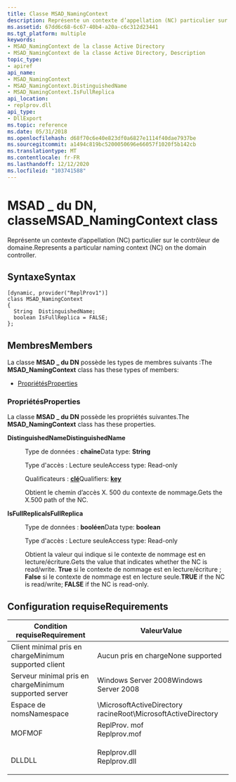 ```yaml
---
title: Classe MSAD_NamingContext
description: Représente un contexte d’appellation (NC) particulier sur le contrôleur de domaine.
ms.assetid: 67dd6c68-6c67-40b4-a20a-c6c312d23441
ms.tgt_platform: multiple
keywords:
- MSAD_NamingContext de la classe Active Directory
- MSAD_NamingContext de la classe Active Directory, Description
topic_type:
- apiref
api_name:
- MSAD_NamingContext
- MSAD_NamingContext.DistinguishedName
- MSAD_NamingContext.IsFullReplica
api_location:
- replprov.dll
api_type:
- DllExport
ms.topic: reference
ms.date: 05/31/2018
ms.openlocfilehash: d68f70c6e40e823df0a6827e1114f40dae7937be
ms.sourcegitcommit: a1494c819bc5200050696e66057f1020f5b142cb
ms.translationtype: MT
ms.contentlocale: fr-FR
ms.lasthandoff: 12/12/2020
ms.locfileid: "103741588"
---
```

# <a name="msad_namingcontext-class"></a><span data-ttu-id="be8b2-105">MSAD \_ du DN, classe</span><span class="sxs-lookup"><span data-stu-id="be8b2-105">MSAD\_NamingContext class</span></span>

<span data-ttu-id="be8b2-106">Représente un contexte d’appellation (NC) particulier sur le contrôleur de domaine.</span><span class="sxs-lookup"><span data-stu-id="be8b2-106">Represents a particular naming context (NC) on the domain controller.</span></span>

## <a name="syntax"></a><span data-ttu-id="be8b2-107">Syntaxe</span><span class="sxs-lookup"><span data-stu-id="be8b2-107">Syntax</span></span>

``` syntax
[dynamic, provider("ReplProv1")]
class MSAD_NamingContext
{
  String  DistinguishedName;
  boolean IsFullReplica = FALSE;
};
```

## <a name="members"></a><span data-ttu-id="be8b2-108">Membres</span><span class="sxs-lookup"><span data-stu-id="be8b2-108">Members</span></span>

<span data-ttu-id="be8b2-109">La classe **MSAD \_ du DN** possède les types de membres suivants :</span><span class="sxs-lookup"><span data-stu-id="be8b2-109">The **MSAD\_NamingContext** class has these types of members:</span></span>

-   [<span data-ttu-id="be8b2-110">Propriétés</span><span class="sxs-lookup"><span data-stu-id="be8b2-110">Properties</span></span>](#properties)

### <a name="properties"></a><span data-ttu-id="be8b2-111">Propriétés</span><span class="sxs-lookup"><span data-stu-id="be8b2-111">Properties</span></span>

<span data-ttu-id="be8b2-112">La classe **MSAD \_ du DN** possède les propriétés suivantes.</span><span class="sxs-lookup"><span data-stu-id="be8b2-112">The **MSAD\_NamingContext** class has these properties.</span></span>

<dl> <dt>

<span data-ttu-id="be8b2-113">**DistinguishedName**</span><span class="sxs-lookup"><span data-stu-id="be8b2-113">**DistinguishedName**</span></span>
</dt> <dd> <dl> <dt>

<span data-ttu-id="be8b2-114">Type de données : **chaîne**</span><span class="sxs-lookup"><span data-stu-id="be8b2-114">Data type: **String**</span></span>
</dt> <dt>

<span data-ttu-id="be8b2-115">Type d'accès : Lecture seule</span><span class="sxs-lookup"><span data-stu-id="be8b2-115">Access type: Read-only</span></span>
</dt> <dt>

<span data-ttu-id="be8b2-116">Qualificateurs : [ **clé**](/windows/desktop/WmiSdk/key-qualifier)</span><span class="sxs-lookup"><span data-stu-id="be8b2-116">Qualifiers: [**key**](/windows/desktop/WmiSdk/key-qualifier)</span></span>
</dt> </dl>

<span data-ttu-id="be8b2-117">Obtient le chemin d’accès X. 500 du contexte de nommage.</span><span class="sxs-lookup"><span data-stu-id="be8b2-117">Gets the X.500 path of the NC.</span></span>

</dd> <dt>

<span data-ttu-id="be8b2-118">**IsFullReplica**</span><span class="sxs-lookup"><span data-stu-id="be8b2-118">**IsFullReplica**</span></span>
</dt> <dd> <dl> <dt>

<span data-ttu-id="be8b2-119">Type de données : **booléen**</span><span class="sxs-lookup"><span data-stu-id="be8b2-119">Data type: **boolean**</span></span>
</dt> <dt>

<span data-ttu-id="be8b2-120">Type d'accès : Lecture seule</span><span class="sxs-lookup"><span data-stu-id="be8b2-120">Access type: Read-only</span></span>
</dt> </dl>

<span data-ttu-id="be8b2-121">Obtient la valeur qui indique si le contexte de nommage est en lecture/écriture.</span><span class="sxs-lookup"><span data-stu-id="be8b2-121">Gets the value that indicates whether the NC is read/write.</span></span> <span data-ttu-id="be8b2-122">**True** si le contexte de nommage est en lecture/écriture ; **False** si le contexte de nommage est en lecture seule.</span><span class="sxs-lookup"><span data-stu-id="be8b2-122">**TRUE** if the NC is read/write; **FALSE** if the NC is read-only.</span></span>

</dd> </dl>

## <a name="requirements"></a><span data-ttu-id="be8b2-123">Configuration requise</span><span class="sxs-lookup"><span data-stu-id="be8b2-123">Requirements</span></span>



| <span data-ttu-id="be8b2-124">Condition requise</span><span class="sxs-lookup"><span data-stu-id="be8b2-124">Requirement</span></span> | <span data-ttu-id="be8b2-125">Valeur</span><span class="sxs-lookup"><span data-stu-id="be8b2-125">Value</span></span> |
|-------------------------------------|-----------------------------------------------------------------------------------------|
| <span data-ttu-id="be8b2-126">Client minimal pris en charge</span><span class="sxs-lookup"><span data-stu-id="be8b2-126">Minimum supported client</span></span><br/> | <span data-ttu-id="be8b2-127">Aucun pris en charge</span><span class="sxs-lookup"><span data-stu-id="be8b2-127">None supported</span></span><br/>                                                               |
| <span data-ttu-id="be8b2-128">Serveur minimal pris en charge</span><span class="sxs-lookup"><span data-stu-id="be8b2-128">Minimum supported server</span></span><br/> | <span data-ttu-id="be8b2-129">Windows Server 2008</span><span class="sxs-lookup"><span data-stu-id="be8b2-129">Windows Server 2008</span></span><br/>                                                          |
| <span data-ttu-id="be8b2-130">Espace de noms</span><span class="sxs-lookup"><span data-stu-id="be8b2-130">Namespace</span></span><br/>                | <span data-ttu-id="be8b2-131">\\MicrosoftActiveDirectory racine</span><span class="sxs-lookup"><span data-stu-id="be8b2-131">Root\\MicrosoftActiveDirectory</span></span><br/>                                               |
| <span data-ttu-id="be8b2-132">MOF</span><span class="sxs-lookup"><span data-stu-id="be8b2-132">MOF</span></span><br/>                      | <dl> <span data-ttu-id="be8b2-133"><dt>ReplProv. mof</dt></span><span class="sxs-lookup"><span data-stu-id="be8b2-133"><dt>Replprov.mof</dt></span></span> </dl> |
| <span data-ttu-id="be8b2-134">DLL</span><span class="sxs-lookup"><span data-stu-id="be8b2-134">DLL</span></span><br/>                      | <dl> <span data-ttu-id="be8b2-135"><dt>Replprov.dll</dt></span><span class="sxs-lookup"><span data-stu-id="be8b2-135"><dt>Replprov.dll</dt></span></span> </dl> |



 

